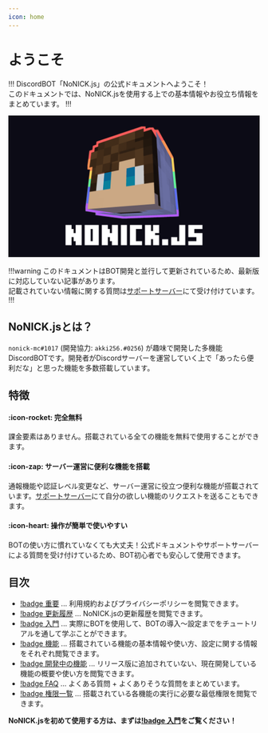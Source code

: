 ```yaml
---
icon: home
---
```


# ようこそ
!!!
DiscordBOT「NoNICK.js」の公式ドキュメントへようこそ！<br>
このドキュメントでは、NoNICK.jsを使用する上での基本情報やお役立ち情報をまとめています。
!!!

![](/static/banner.png)

!!!warning
このドキュメントはBOT開発と並行して更新されているため、最新版に対応していない記事があります。<br>
記載されていない情報に関する質問は[サポートサーバー](https://discord.gg/fVcjCNn733)にて受け付けています。
!!!

## NoNICK.jsとは？
`nonick-mc#1017` (開発協力: `akki256.#0256`) が趣味で開発した多機能DiscordBOTです。開発者がDiscordサーバーを運営していく上で「あったら便利だな」と思った機能を多数搭載しています。

## 特徴
#### :icon-rocket: 完全無料
課金要素はありません。搭載されている全ての機能を無料で使用することができます。
#### :icon-zap: サーバー運営に便利な機能を搭載
通報機能や認証レベル変更など、サーバー運営に役立つ便利な機能が搭載されています。[サポートサーバー](https://discord.gg/fVcjCNn733)にて自分の欲しい機能のリクエストを送ることもできます。
#### :icon-heart: 操作が簡単で使いやすい
BOTの使い方に慣れていなくても大丈夫！公式ドキュメントやサポートサーバーによる質問を受け付けているため、BOT初心者でも安心して使用できます。

## 目次
* [!badge 重要]() ... 利用規約およびプライバシーポリシーを閲覧できます。
* [!badge 更新履歴]() ... NoNICK.jsの更新履歴を閲覧できます。
* [!badge 入門]() ... 実際にBOTを使用して、BOTの導入～設定までをチュートリアルを通して学ぶことができます。
* [!badge 機能]() ... 搭載されている機能の基本情報や使い方、設定に関する情報をそれぞれ閲覧できます。
* [!badge 開発中の機能]() ... リリース版に追加されていない、現在開発している機能の概要や使い方を閲覧できます。
* [!badge FAQ]() ... よくある質問 + よくありそうな質問をまとめています。
* [!badge 権限一覧]() ... 搭載されている各機能の実行に必要な最低権限を閲覧できます。

**NoNICK.jsを初めて使用する方は、まずは[!badge 入門]()をご覧ください！**